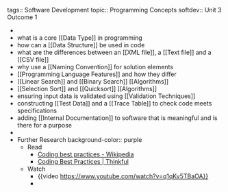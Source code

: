tags:: Software Development
topic:: Programming Concepts
softdev:: Unit 3 Outcome 1

-
- what is a core [[Data Type]] in programming
- how can a [[Data Structure]] be used in code
- what are the differences between an [[XML file]], a [[Text file]] and a [[CSV file]]
- why use a [[Naming Convention]] for solution elements
- [[Programming Language Features]] and how they differ
- [[Linear Search]] and [[Binary Search]] [[Algorithms]]
- [[Selection Sort]] and [[Quicksort]] [[Algorithms]]
- ensuring input data is validated using [[Validation Techniques]]
- constructing [[Test Data]] and a [[Trace Table]] to check code meets specifications
- adding [[Internal Documentation]] to software that is meaningful and is there for a purpose
-
- Further Research
  background-color:: purple
	- Read
		- [Coding best practices - Wikipedia](https://en.wikipedia.org/wiki/Coding_best_practices)
		- [Coding Best Practices | Thinkful](https://www.thinkful.com/blog/coding-best-practices/)
	- Watch
		- {{video https://www.youtube.com/watch?v=q1qKv5TBaOA}}
		-